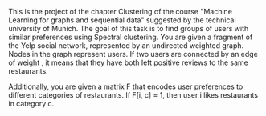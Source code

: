 This is the project of the chapter Clustering of the course "Machine Learning for graphs and sequential data" suggested by the technical university of Munich.
The goal of this task is to find groups of users with similar preferences using Spectral clustering. You are given a fragment of the Yelp social network, represented by an undirected weighted graph. Nodes in the graph represent users. If two users are connected by an edge of weight 
, it means that they have both left positive reviews to the same 
 restaurants.

Additionally, you are given a matrix F that encodes user preferences to different categories of restaurants. If F[i, c] = 1, then user i likes restaurants in category c.
